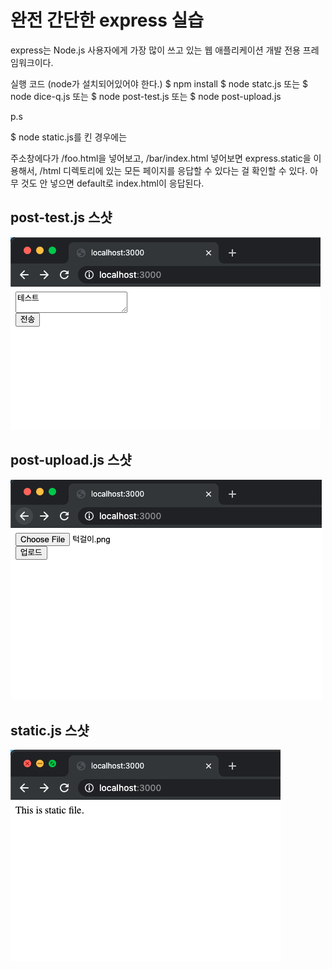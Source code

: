 # 완전 간단한 express 실습
express는 Node.js 사용자에게 가장 많이 쓰고 있는 웹 애플리케이션 개발 전용 프레임워크이다.

실행 코드 (node가 설치되어있어야 한다.)
$ npm install
$ node statc.js 또는 $ node dice-q.js 또는 $ node post-test.js 또는 $ node post-upload.js

p.s

$ node static.js를 킨 경우에는

주소창에다가 /foo.html을 넣어보고, /bar/index.html 넣어보면 express.static을 이용해서, /html 디렉토리에 있는 모든 페이지를 응답할 수 있다는 걸 확인할 수 있다. 아무 것도 안 넣으면 default로 index.html이 응답된다.


## post-test.js 스샷
![router practice](./screenshots/post-test.js_screenshot.png)


## post-upload.js 스샷
![router practice](./screenshots/post-upload.js_screenshot.png)


## static.js 스샷
![router practice](./screenshots/static.js_screenshot.png)

